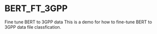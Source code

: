 # BERT_FT_3GPP
Fine tune BERT to 3GPP data
This is a demo for how to fine-tune BERT to 3GPP data file classfication.
